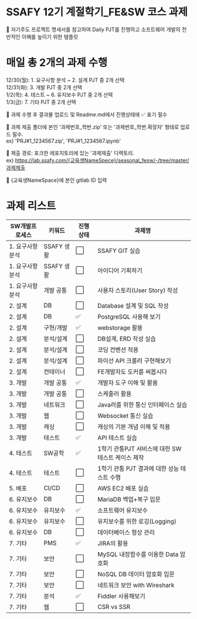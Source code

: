 # SSAFY 12기 계절학기_FE&SW 코스 과제
:round_pushpin: 자기주도 프로젝트 명세서를 참고하여 Daily PJT를 진행하고 소프트웨어 개발의 전반적인 이해를 높이기 위한 템플릿

# 매일 총 2개의 과제 수행
12/30(월): 1. 요구사항 분석 ~ 2. 설계 PJT 중 2개 선택  
12/31(화): 3. 개발 PJT 중 2개 선택  
1/2(목): 4. 테스트 ~ 6. 유지보수 PJT 중 2개 선택  
1/3(금): 7. 기타 PJT 중 2개 선택  
  
:round_pushpin: 과제 수행 후 결과물 업로드 및 Readme.md에서 진행상태에 :white_check_mark: 표기 필수

:round_pushpin: 과제 제출 폴더에 본인 '과제번호_학번.zip' 또는 '과제번호_학번.확장자' 형태로 업로드 필수.  
  ex) 'PRJ#1_1234567.zip', 'PRJ#1_1234567.ipynb'

:round_pushpin: 제출 경로: 포크한 레포지토리에 있는 '과제제출' 디렉토리.  
ex) https://lab.ssafy.com/{교육생NameSpece}/seasonal_fesw/-/tree/master/과제제출

:round_pushpin: {교육생NameSpace}에 본인 gitlab ID 입력

# 과제 리스트
| SW개발프로세스 | 키워드 | 진행상태 | 과제명 |
|----------------|--------|----------|--------|
| 1. 요구사항 분석 | SSAFY 생활 | :white_large_square: | SSAFY GIT 실습 |
| 1. 요구사항 분석 | SSAFY 생활 | :white_large_square: | 아이디어 기획하기 |
| 1. 요구사항 분석 | 개발 공통 | :white_large_square: | 사용자 스토리(User Story) 작성 |
| 2. 설계 | DB | :white_large_square: | Database 설계 및 SQL 작성 |
| 2. 설계 | DB | :white_check_mark: | PostgreSQL 사용해 보기 |
| 2. 설계 | 구현/개발 | :white_check_mark: | webstorage 활용 |
| 2. 설계 | 분석/설계 | :white_large_square: | DB설계, ERD 작성 실습 |
| 2. 설계 | 분석/설계 | :white_large_square: | 코딩 컨벤션 적용 |
| 2. 설계 | 분석/설계 | :white_large_square: | 파이선 API 크롤러 구현해보기 |
| 2. 설계 | 컨테이너 | :white_large_square: | FE개발자도 도커를 써봅시다 |
| 3. 개발 | 개발 공통 | :white_check_mark: | 개발자 도구 이해 및 활용 |
| 3. 개발 | 개발 공통 | :white_large_square: | 스케줄러 활용 |
| 3. 개발 | 네트워크 | :white_large_square: | Java러를 위한 통신 인터페이스 실습 |
| 3. 개발 | 웹 | :white_large_square: | Websocket 통신 실습 |
| 3. 개발 | 캐싱 | :white_large_square: | 캐싱의 기본 개념 이해 및 적용 |
| 3. 개발 | 테스트 | :white_check_mark: | API 테스트 실습 |
| 4. 테스트 | SW공학 | :white_check_mark: | 1학기 관통PJT 서비스에 대한 SW 테스트 케이스 제작 |
| 4. 테스트 | 테스트 | :white_large_square: | 1학기 관통 PJT 결과에 대한 성능 테스트 수행 |
| 5. 배포 | CI/CD | :white_large_square: | AWS EC2 배포 실습 |
| 6. 유지보수 | DB | :white_large_square: | MariaDB 백업+복구 입문 |
| 6. 유지보수 | 유지보수 | :white_check_mark: | 소프트웨어 유지보수 |
| 6. 유지보수 | 유지보수 | :white_large_square: | 유지보수를 위한 로깅(Logging) |
| 6. 유지보수 | DB | :white_large_square: | 데이터베이스 형상 관리 |
| 7. 기타 | PMS | :white_check_mark: | JIRA의 활용 |
| 7. 기타 | 보안 | :white_large_square: | MySQL 내장함수를 이용한 Data 암호화 |
| 7. 기타 | 보안 | :white_large_square: | NoSQL DB 데이터 암호화 입문 |
| 7. 기타 | 보안 | :white_large_square: | 네트워크 보안 with Wireshark |
| 7. 기타 | 분석 | :white_check_mark: | Fiddler 사용해보기 |
| 7. 기타 | 웹 | :white_large_square: | CSR vs SSR |
